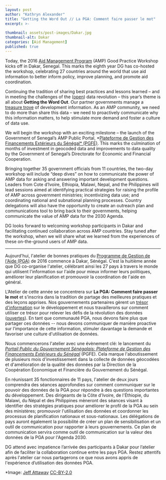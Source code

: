 ```yaml
---
layout: post
author: "Kathryn Alexander"
title: "Getting the Word Out // La PGA: Comment faire passer le mot"
excerpt: >-
  
thumbnail: assets/post-images/Dakar.jpg
thumbnail-alt: Dakar
categories: [Aid Management]
published: true
---
```


Today, the 2016 [Aid Management Program](http://www.developmentgateway.org/expertise/amp/) (AMP) Good Practice Workshop kicks off in Dakar, Senegal. This marks the eighth year DG has co-hosted the workshop, celebrating 27 countries around the world that use aid information to better inform policy, improve planning, and promote aid coordination. 

Continuing the tradition of sharing best practices and lessons learned – and in meeting the challenges of the ([open](http://www.developmentgateway.org/2014/12/04/meeting-the-challenge-of-open-data/)) data revolution – this year’s theme is all about **Getting the Word Out**. Our partner governments manage a [treasure trove](http://www.developmentgateway.org/2016/05/06/from-many-to-one-amp/) of development information. As an AMP community, we need to do more than share this data – we need to proactively communicate why this information matters, to help stimulate more demand and foster a culture of data use. 

We will begin the workshop with an exciting milestone – the launch of the Government of Senegal’s AMP Public Portal, *[Plateforme de Gestion des Financements Extérieurs du Sénégal* (PGFE)](http://pgfe.finances.gouv.sn/portal/). This marks the culmination of months of investment in geocoded data and improvements to data quality by the Government of Senegal’s Directorate for Economic and Financial Cooperation. 

Bringing together 35 government officials from 11 countries, the two-day workshop will include “deep dives” on how to communicate the power of AMP data for asking and answering important development questions. Leaders from Cote d’Ivoire, Ethiopia, Malawi, Nepal, and the Philippines will lead sessions aimed at identifying practical strategies for raising the profile of AMP across government ministries; incentivizing data use; and coordinating national and subnational planning processes. Country delegations will also have the opportunity to create an outreach plan and communications tool to bring back to their governments, helping communicate the value of AMP data for the 2030 Agenda. 

DG looks forward to welcoming workshop participants in Dakar and facilitating continued collaboration across AMP countries. Stay tuned after the workshop, when we will share what we learned from the experiences of these on-the-ground users of AMP data.

---

Aujourd'hui, l'atelier de bonnes pratiques du [Programme de Gestion de l'Aide (PGA)](http://www.developmentgateway.org/expertise/amp/) de 2016 commence à Dakar, Sénégal. C’est la huitième année que DG co-organise l'atelier, célébrant ainsi les 27 pays à travers le monde qui utilisent l'information sur l'aide pour mieux informer leurs politiques, améliorer leur planification et promouvoir la coordination de l'aide en général. 

L’Atelier de cette année se concentrera sur **La PGA: Comment faire passer le mot** et s’inscrira dans la tradition de partage des meilleures pratiques et des leçons apprises. Nos gouvernements partenaires gèrent un [trésor d'information](http://www.developmentgateway.org/2016/05/06/from-many-to-one-amp/) sur le développement et nous travaillerons sur comment utiliser ce trésor pour relever les défis de la révolution des données ([ouvertes](http://www.developmentgateway.org/2014/12/04/meeting-the-challenge-of-open-data/)). En tant que communauté PGA, nous devons faire plus que partager ces données -- nous devons communiquer de manière proactive sur l’importance de cette information, stimuler davantage la demande et favoriser une culture d'utilisation de données.

Nous commencerons l'atelier avec une évènement clé: le lancement du *[Portail Public du Gouvernement Sénégalais: Plateforme de Gestion des Financements Extérieurs du Sénégal](http://pgfe.finances.gouv.sn/portal/)* (PGFE). Cela marque l'aboutissement de plusieurs mois d'investissement dans la collecte de données géocodées et d'amélioration de la qualité des données par la Direction de la Coopération Économique et Financière du Gouvernement du Sénégal.

En réunissant 35 fonctionnaires de 11 pays, l'atelier de deux jours comprendra des séances approfondies sur comment communiquer sur le pouvoir des données de la PGA pour répondre à des questions importantes du développement. Des dirigeants de la Côte d'Ivoire, de l'Éthiopie, du Malawi, du Népal et des Philippines mèneront des séances visant à identifier des stratégies pratiques pour améliorer le profil de la PGA au sein des ministères; promouvoir l'utilisation des données et coordonner les processus de planification nationaux et sous-nationaux. Les délégations de pays auront également la possibilité de créer un plan de sensibilisation et un outil de communication pour rapporter à leurs gouvernements. Ce plan de communication servira comme outil de communication sur la valeur des données de la PGA pour l'Agenda 2030.

DG attend avec impatience l’arrivée des participants à Dakar pour l’atelier afin de faciliter la collaboration continue entre les pays PGA. Restez attentifs après l'atelier car nous partagerons ce que nous avons appris de l'expérience d’utilisation des données PGA.

*Image: [Jeff Attaway](https://www.flickr.com/photos/attawayjl/5274051599/in/photolist-933TN8-Maf7D-AeYFsT-3gfReP-9t4ANy-9X56An-a2GPpc-8WNHdo-Ahi31k-937118-a8rKMJ-9J8C5c-Ahi4zc-9J8DUB-96NSem-fMVhc-aaJFJx-xu7tw-a8oT82-94SsWu-9JbqDq-cbaCC-s4diG-9a9Eyo-9BpR49-9Cniao-526WiK-wg4U2L-9F9Wez-fP4Ccx-zUGkt-9Bn2PT-9oiot8-5zAPGF-8MvLaD-9eF66j-94PjSZ-BFofr-Cm8sUA-3T6Jpu-9oevaq-6sSDKB-7Z6xyD-9CjmgZ-wiPWtp-CWLB9-7Z6L2a-xSofC-7dzVEe-zUGki) [CC-BY-2.0](https://creativecommons.org/licenses/by/2.0/)
